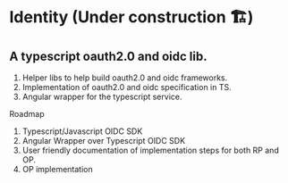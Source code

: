 # Identity (Under construction 🏗️)

## A typescript oauth2.0 and oidc lib.
1. Helper libs to help build oauth2.0 and oidc frameworks.
1. Implementation of oauth2.0 and oidc specification in TS.
1. Angular wrapper for the typescript service.

Roadmap
1. Typescript/Javascript OIDC SDK
1. Angular Wrapper over Typescript OIDC SDK
1. User friendly documentation of implementation steps for both RP and OP.
1. OP implementation
